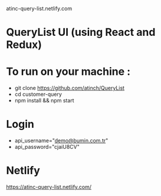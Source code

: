 atinc-query-list.netlify.com

# QueryList UI (using React and Redux)

# To run on your machine :

- git clone https://github.com/atinch/QueryList
- cd customer-query
- npm install && npm start

# Login

- api_username="demo@bumin.com.tr"
- api_password="cjaiU8CV"

# Netlify
https://atinc-query-list.netlify.com/

